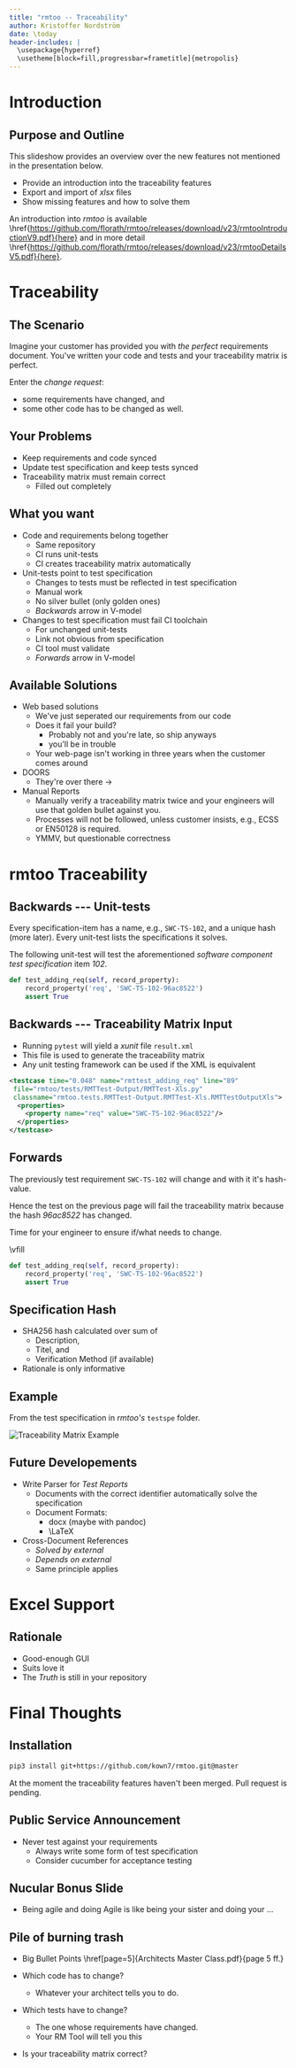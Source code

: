 ```yaml
---
title: "rmtoo -- Traceability"
author: Kristoffer Nordström
date: \today
header-includes: |
  \usepackage{hyperref}
  \usetheme[block=fill,progressbar=frametitle]{metropolis}
---
```


# Introduction

## Purpose and Outline

This slideshow provides an overview over the new features not mentioned in the presentation below.

* Provide an introduction into the traceability features
* Export and import of *xlsx* files
* Show missing features and how to solve them

An introduction into *rmtoo* is available \href{https://github.com/florath/rmtoo/releases/download/v23/rmtooIntroductionV9.pdf}{here}
and in more detail \href{https://github.com/florath/rmtoo/releases/download/v23/rmtooDetailsV5.pdf}{here}.

# Traceability

## The Scenario

Imagine your customer has provided you with *the perfect* requirements document.
You've written your code and tests and your traceability matrix is perfect.

Enter the *change request*:

* some requirements have changed, and
* some other code has to be changed as well.

## Your Problems

* Keep requirements and code synced
* Update test specification and keep tests synced
* Traceability matrix must remain correct
    * Filled out completely

## What you want

* Code and requirements belong together
    * Same repository
	* CI runs unit-tests
	* CI creates traceability matrix automatically
* Unit-tests point to test specification
    * Changes to tests must be reflected in test specification
	* Manual work
	* No silver bullet (only golden ones)
	* *Backwards* arrow in V-model
* Changes to test specification must fail CI toolchain
    * For unchanged unit-tests
    * Link not obvious from specification
	* CI tool must validate
	* *Forwards* arrow in V-model


## Available Solutions

* Web based solutions
    * We've just seperated our requirements from our code
    * Does it fail your build?
	    * Probably not and you're late, so ship anyways
		* you'll be in trouble
	* Your web-page isn't working in three years when the customer comes around
* DOORS
    * They're over there $\rightarrow$
* Manual Reports
    * Manually verify a traceability matrix twice and your engineers will use that golden bullet against you.
	* Processes will not be followed, unless customer insists, e.g., ECSS or EN50128 is required.
	* YMMV, but questionable correctness

# rmtoo Traceability

## Backwards --- Unit-tests

Every specification-item has a name, e.g., ``SWC-TS-102``, and a unique hash (more later). Every unit-test lists the specifications it solves.

The following unit-test will test the aforementioned  *software component test specification* item *102*.

```python
def test_adding_req(self, record_property):
    record_property('req', 'SWC-TS-102-96ac8522')
	assert True
```

## Backwards --- Traceability Matrix Input

* Running `pytest` will yield a *xunit* file `result.xml`
* This file is used to generate the traceability matrix
* Any unit testing framework can be used if the XML is equivalent

```xml
<testcase time="0.048" name="rmttest_adding_req" line="89"
 file="rmtoo/tests/RMTTest-Output/RMTTest-Xls.py"
 classname="rmtoo.tests.RMTTest-Output.RMTTest-Xls.RMTTestOutputXls">
  <properties>
    <property name="req" value="SWC-TS-102-96ac8522"/>
  </properties>
</testcase>
```


## Forwards

The previously test requirement ``SWC-TS-102`` will change and with it it's hash-value.

Hence the test on the previous page will fail the traceability matrix because the hash *96ac8522*
has changed.

Time for your engineer to ensure if/what needs to change.

\vfill

```python
def test_adding_req(self, record_property):
    record_property('req', 'SWC-TS-102-96ac8522')
	assert True
```


## Specification Hash

* SHA256 hash calculated over sum of
    * Description,
	* Titel, and
	* Verification Method (if available)
* Rationale is only informative

## Example

From the test specification in *rmtoo's* ``testspe`` folder.

![Traceability Matrix Example](tracemat-example.png)



## Future Developements

* Write Parser for *Test Reports*
    * Documents with the correct identifier automatically solve the specification
	* Document Formats:
	    * docx (maybe with pandoc)
		* \LaTeX
* Cross-Document References
     * *Solved by external*
	 * *Depends on external*
	 * Same principle applies


# Excel Support

## Rationale

* Good-enough GUI
* Suits love it
* The *Truth* is still in your repository


# Final Thoughts

## Installation

```bash
pip3 install git+https://github.com/kown7/rmtoo.git@master
```

At the moment the traceability features haven't been merged. Pull request is pending.


## Public Service Announcement

* Never test against your requirements
    * Always write some form of test specification
    * Consider cucumber for acceptance testing


## Nucular Bonus Slide

* Being agile and doing Agile is like being your sister and doing your ...

## Pile of burning trash

* Big Bullet Points \href[page=5]{Architects Master Class.pdf}{page 5 ff.}

* Which code has to change?
    * Whatever your architect tells you to do.
* Which tests have to change?
    * The one whose requirements have changed.
	* Your RM Tool will tell you this
* Is your traceability matrix correct?